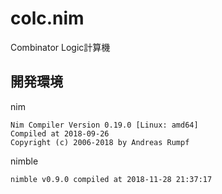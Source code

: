# colc.nim

Combinator Logic計算機

## 開発環境

nim

    Nim Compiler Version 0.19.0 [Linux: amd64]
    Compiled at 2018-09-26
    Copyright (c) 2006-2018 by Andreas Rumpf

nimble

    nimble v0.9.0 compiled at 2018-11-28 21:37:17
